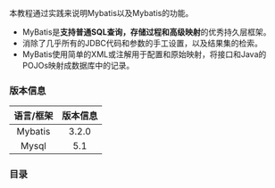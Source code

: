 本教程通过实践来说明Mybatis以及Mybatis的功能。

* MyBatis是**支持普通SQL查询，存储过程和高级映射**的优秀持久层框架。
* 消除了几乎所有的JDBC代码和参数的手工设置，以及结果集的检索。
* MyBatis使用简单的XML或注解用于配置和原始映射，将接口和Java的POJOs映射成数据库中的记录。

### 版本信息
|语言/框架|版本信息|
|:-------:|:------:|
|Mybatis  |3.2.0   |
|Mysql    |5.1     |

### 目录
